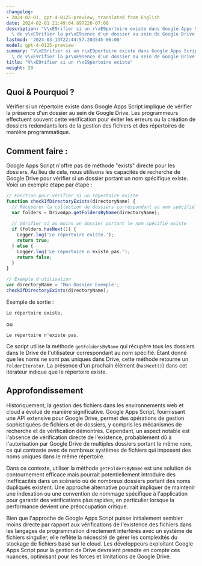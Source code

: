 ```yaml
---
changelog:
- 2024-02-01, gpt-4-0125-preview, translated from English
date: 2024-02-01 21:49:04.897226-07:00
description: "V\xE9rifier si un r\xE9pertoire existe dans Google Apps Script implique\
  \ de v\xE9rifier la pr\xE9sence d'un dossier au sein de Google Drive. Les programmeurs\u2026"
lastmod: '2024-03-13T22:44:57.203545-06:00'
model: gpt-4-0125-preview
summary: "V\xE9rifier si un r\xE9pertoire existe dans Google Apps Script implique\
  \ de v\xE9rifier la pr\xE9sence d'un dossier au sein de Google Drive. Les programmeurs\u2026"
title: "V\xE9rifier si un r\xE9pertoire existe"
weight: 20
---
```


## Quoi & Pourquoi ?

Vérifier si un répertoire existe dans Google Apps Script implique de vérifier la présence d'un dossier au sein de Google Drive. Les programmeurs effectuent souvent cette vérification pour éviter les erreurs ou la création de dossiers redondants lors de la gestion des fichiers et des répertoires de manière programmatique.

## Comment faire :

Google Apps Script n'offre pas de méthode "exists" directe pour les dossiers. Au lieu de cela, nous utilisons les capacités de recherche de Google Drive pour vérifier si un dossier portant un nom spécifique existe. Voici un exemple étape par étape :

```javascript
// Fonction pour vérifier si un répertoire existe
function checkIfDirectoryExists(directoryName) {
  // Récupérer la collection de dossiers correspondant au nom spécifié
  var folders = DriveApp.getFoldersByName(directoryName);
  
  // Vérifier si au moins un dossier portant le nom spécifié existe
  if (folders.hasNext()) {
    Logger.log('Le répertoire existe.');
    return true;
  } else {
    Logger.log('Le répertoire n'existe pas.');
    return false;
  }
}

// Exemple d'utilisation
var directoryName = 'Mon Dossier Exemple';
checkIfDirectoryExists(directoryName);
```

Exemple de sortie :
```
Le répertoire existe.
```
ou 
```
Le répertoire n'existe pas.
```

Ce script utilise la méthode `getFoldersByName` qui récupère tous les dossiers dans le Drive de l'utilisateur correspondant au nom spécifié. Étant donné que les noms ne sont pas uniques dans Drive, cette méthode retourne un `FolderIterator`. La présence d'un prochain élément (`hasNext()`) dans cet itérateur indique que le répertoire existe.

## Approfondissement

Historiquement, la gestion des fichiers dans les environnements web et cloud a évolué de manière significative. Google Apps Script, fournissant une API extensive pour Google Drive, permet des opérations de gestion sophistiquées de fichiers et de dossiers, y compris les mécanismes de recherche et de vérification démontrés. Cependant, un aspect notable est l'absence de vérification directe de l'existence, probablement dû à l'autorisation par Google Drive de multiples dossiers portant le même nom, ce qui contraste avec de nombreux systèmes de fichiers qui imposent des noms uniques dans le même répertoire.

Dans ce contexte, utiliser la méthode `getFoldersByName` est une solution de contournement efficace mais pourrait potentiellement introduire des inefficacités dans un scénario où de nombreux dossiers portant des noms dupliqués existent. Une approche alternative pourrait impliquer de maintenir une indexation ou une convention de nommage spécifique à l'application pour garantir des vérifications plus rapides, en particulier lorsque la performance devient une préoccupation critique.

Bien que l'approche de Google Apps Script puisse initialement sembler moins directe par rapport aux vérifications de l'existence des fichiers dans les langages de programmation directement interférés avec un système de fichiers singulier, elle reflète la nécessité de gérer les complexités du stockage de fichiers basé sur le cloud. Les développeurs exploitant Google Apps Script pour la gestion de Drive devraient prendre en compte ces nuances, optimisant pour les forces et limitations de Google Drive.

